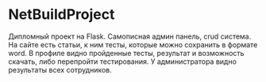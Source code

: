 # NetBuildProject

Дипломный проект на Flask. Самописная админ панель, crud система. На сайте есть статьи, к ним тесты, которые можно сохранить в формате word. В профиле видно пройденные тесты, результат и возможность скачать, либо перепройти тестирования. У администратора видно результаты всех сотрудников.  
